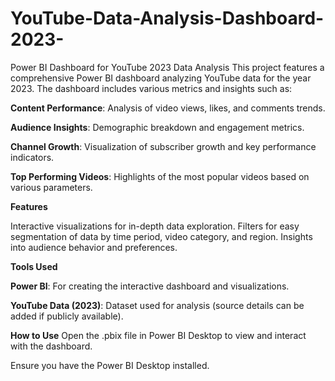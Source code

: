 # YouTube-Data-Analysis-Dashboard-2023-
Power BI Dashboard for YouTube 2023 Data Analysis
This project features a comprehensive Power BI dashboard analyzing YouTube data for the year 2023. The dashboard includes various metrics and insights such as:

**Content Performance**: Analysis of video views, likes, and comments trends.

**Audience Insights**: Demographic breakdown and engagement metrics.

**Channel Growth**: Visualization of subscriber growth and key performance indicators.

**Top Performing Videos**: Highlights of the most popular videos based on various parameters.

**Features**

Interactive visualizations for in-depth data exploration.
Filters for easy segmentation of data by time period, video category, and region.
Insights into audience behavior and preferences.

**Tools Used**

**Power BI**: For creating the interactive dashboard and visualizations.

**YouTube Data (2023)**: Dataset used for analysis (source details can be added if publicly available).

**How to Use**
Open the .pbix file in Power BI Desktop to view and interact with the dashboard.

Ensure you have the Power BI Desktop installed.
